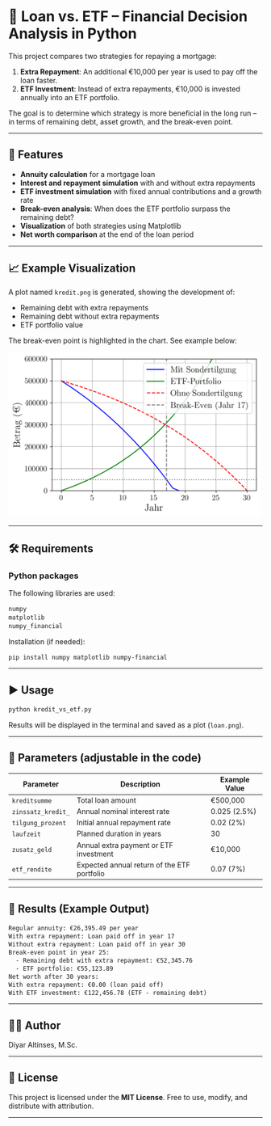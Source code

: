 # 💸 Loan vs. ETF – Financial Decision Analysis in Python

This project compares two strategies for repaying a mortgage:

1. **Extra Repayment**: An additional €10,000 per year is used to pay off the loan faster.
2. **ETF Investment**: Instead of extra repayments, €10,000 is invested annually into an ETF portfolio.

The goal is to determine which strategy is more beneficial in the long run – in terms of remaining debt, asset growth, and the break-even point.

---

## 🧮 Features

* **Annuity calculation** for a mortgage loan
* **Interest and repayment simulation** with and without extra repayments
* **ETF investment simulation** with fixed annual contributions and a growth rate
* **Break-even analysis**: When does the ETF portfolio surpass the remaining debt?
* **Visualization** of both strategies using Matplotlib
* **Net worth comparison** at the end of the loan period

---

## 📈 Example Visualization

A plot named `kredit.png` is generated, showing the development of:

* Remaining debt with extra repayments
* Remaining debt without extra repayments
* ETF portfolio value

The break-even point is highlighted in the chart. See example below:

<img src="example.png" width="500" />

---

## 🛠️ Requirements

### Python packages

The following libraries are used:

```bash
numpy  
matplotlib  
numpy_financial  
```

Installation (if needed):

```bash
pip install numpy matplotlib numpy-financial
```

---

## ▶️ Usage

```bash
python kredit_vs_etf.py
```

Results will be displayed in the terminal and saved as a plot (`loan.png`).

---

## 🔧 Parameters (adjustable in the code)

| Parameter          | Description                                 | Example Value |
| ------------------ | ------------------------------------------- | ------------- |
| `kreditsumme`      | Total loan amount                           | €500,000      |
| `zinssatz_kredit_` | Annual nominal interest rate                | 0.025 (2.5%)  |
| `tilgung_prozent`  | Initial annual repayment rate               | 0.02 (2%)     |
| `laufzeit`         | Planned duration in years                   | 30            |
| `zusatz_geld`      | Annual extra payment or ETF investment      | €10,000       |
| `etf_rendite`      | Expected annual return of the ETF portfolio | 0.07 (7%)     |

---

## 📄 Results (Example Output)

```text
Regular annuity: €26,395.49 per year  
With extra repayment: Loan paid off in year 17  
Without extra repayment: Loan paid off in year 30  
Break-even point in year 25:  
  - Remaining debt with extra repayment: €52,345.76  
  - ETF portfolio: €55,123.89  
Net worth after 30 years:  
With extra repayment: €0.00 (loan paid off)  
With ETF investment: €122,456.78 (ETF - remaining debt)  
```

---

## 👨‍💻 Author

Diyar Altinses, M.Sc.

---

## 📜 License

This project is licensed under the **MIT License**. Free to use, modify, and distribute with attribution.

---

